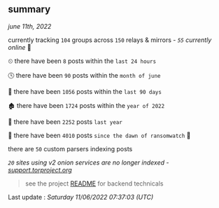 
## summary
_june 11th, 2022_

currently tracking `104` groups across `150` relays & mirrors - _`55` currently online_ 📡

⏲ there have been `8` posts within the `last 24 hours`

🕓 there have been `90` posts within the `month of june`

📅 there have been `1056` posts within the `last 90 days`

🏚 there have been `1724` posts within the `year of 2022`

🚀 there have been `2252` posts `last year`

🦕 there have been `4010` posts `since the dawn of ransomwatch` 🐣

there are `50` custom parsers indexing posts

_`20` sites using v2 onion services are no longer indexed - [support.torproject.org](https://support.torproject.org/onionservices/v2-deprecation/)_

> see the project [README](https://github.com/jmousqueton/ransomwatch#readme) for backend technicals



Last update : _Saturday 11/06/2022 07:37:03 (UTC)_

